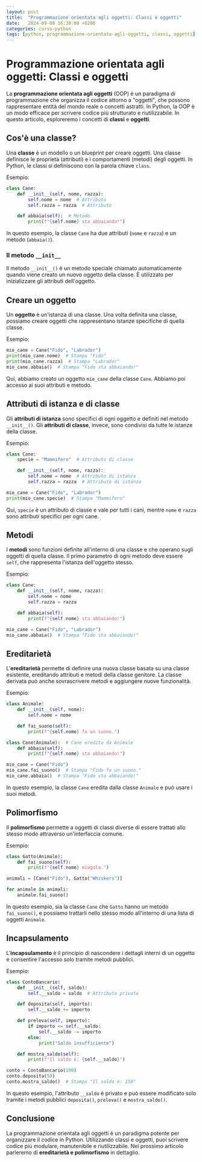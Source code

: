 ```yaml
---
layout: post
title:  "Programmazione orientata agli oggetti: Classi e oggetti"
date:   2024-09-08 16:30:00 +0200
categories: corso-python
tags: [python, programmazione-orientata-agli-oggetti, classi, oggetti]
---
```


# Programmazione orientata agli oggetti: Classi e oggetti

La **programmazione orientata agli oggetti** (OOP) è un paradigma di programmazione che organizza il codice attorno a "oggetti", che possono rappresentare entità del mondo reale o concetti astratti. In Python, la OOP è un modo efficace per scrivere codice più strutturato e riutilizzabile. In questo articolo, esploreremo i concetti di **classi** e **oggetti**.

## Cos'è una classe?

Una **classe** è un modello o un blueprint per creare oggetti. Una classe definisce le proprietà (attributi) e i comportamenti (metodi) degli oggetti. In Python, le classi si definiscono con la parola chiave `class`.

Esempio:
```python
class Cane:
    def __init__(self, nome, razza):
        self.nome = nome  # Attributo
        self.razza = razza  # Attributo

    def abbaia(self):  # Metodo
        print(f"{self.nome} sta abbaiando!")
```

In questo esempio, la classe `Cane` ha due attributi (`nome` e `razza`) e un metodo (`abbaia()`).

### Il metodo `__init__`

Il metodo `__init__()` è un metodo speciale chiamato automaticamente quando viene creato un nuovo oggetto della classe. È utilizzato per inizializzare gli attributi dell'oggetto.

## Creare un oggetto

Un **oggetto** è un'istanza di una classe. Una volta definita una classe, possiamo creare oggetti che rappresentano istanze specifiche di quella classe.

Esempio:
```python
mio_cane = Cane("Fido", "Labrador")
print(mio_cane.nome)  # Stampa "Fido"
print(mio_cane.razza)  # Stampa "Labrador"
mio_cane.abbaia()  # Stampa "Fido sta abbaiando!"
```

Qui, abbiamo creato un oggetto `mio_cane` della classe `Cane`. Abbiamo poi accesso ai suoi attributi e metodo.

## Attributi di istanza e di classe

Gli **attributi di istanza** sono specifici di ogni oggetto e definiti nel metodo `__init__()`. Gli **attributi di classe**, invece, sono condivisi da tutte le istanze della classe.

Esempio:
```python
class Cane:
    specie = "Mammifero"  # Attributo di classe

    def __init__(self, nome, razza):
        self.nome = nome  # Attributo di istanza
        self.razza = razza  # Attributo di istanza

mio_cane = Cane("Fido", "Labrador")
print(mio_cane.specie)  # Stampa "Mammifero"
```

Qui, `specie` è un attributo di classe e vale per tutti i cani, mentre `nome` e `razza` sono attributi specifici per ogni cane.

## Metodi

I **metodi** sono funzioni definite all'interno di una classe e che operano sugli oggetti di quella classe. Il primo parametro di ogni metodo deve essere `self`, che rappresenta l'istanza dell'oggetto stesso.

Esempio:
```python
class Cane:
    def __init__(self, nome, razza):
        self.nome = nome
        self.razza = razza

    def abbaia(self):
        print(f"{self.nome} sta abbaiando!")

mio_cane = Cane("Fido", "Labrador")
mio_cane.abbaia()  # Stampa "Fido sta abbaiando!"
```

## Ereditarietà

L'**ereditarietà** permette di definire una nuova classe basata su una classe esistente, ereditando attributi e metodi della classe genitore. La classe derivata può anche sovrascrivere metodi e aggiungere nuove funzionalità.

Esempio:
```python
class Animale:
    def __init__(self, nome):
        self.nome = nome

    def fai_suono(self):
        print(f"{self.nome} fa un suono.")

class Cane(Animale):  # Cane eredita da Animale
    def abbaia(self):
        print(f"{self.nome} sta abbaiando!")

mio_cane = Cane("Fido")
mio_cane.fai_suono()  # Stampa "Fido fa un suono."
mio_cane.abbaia()  # Stampa "Fido sta abbaiando!"
```

In questo esempio, la classe `Cane` eredita dalla classe `Animale` e può usare i suoi metodi.

## Polimorfismo

Il **polimorfismo** permette a oggetti di classi diverse di essere trattati allo stesso modo attraverso un'interfaccia comune.

Esempio:
```python
class Gatto(Animale):
    def fai_suono(self):
        print(f"{self.nome} miagola.")

animali = [Cane("Fido"), Gatto("Whiskers")]

for animale in animali:
    animale.fai_suono()
```

In questo esempio, sia la classe `Cane` che `Gatto` hanno un metodo `fai_suono()`, e possiamo trattarli nello stesso modo all'interno di una lista di oggetti `Animale`.

## Incapsulamento

L'**incapsulamento** è il principio di nascondere i dettagli interni di un oggetto e consentire l'accesso solo tramite metodi pubblici.

Esempio:
```python
class ContoBancario:
    def __init__(self, saldo):
        self.__saldo = saldo  # Attributo privato

    def deposita(self, importo):
        self.__saldo += importo

    def preleva(self, importo):
        if importo <= self.__saldo:
            self.__saldo -= importo
        else:
            print("Saldo insufficiente")

    def mostra_saldo(self):
        print(f"Il saldo è: {self.__saldo}")

conto = ContoBancario(100)
conto.deposita(50)
conto.mostra_saldo()  # Stampa "Il saldo è: 150"
```

In questo esempio, l'attributo `__saldo` è privato e può essere modificato solo tramite i metodi pubblici `deposita()`, `preleva()` e `mostra_saldo()`.

## Conclusione

La programmazione orientata agli oggetti è un paradigma potente per organizzare il codice in Python. Utilizzando classi e oggetti, puoi scrivere codice più modulare, manutenibile e riutilizzabile. Nel prossimo articolo parleremo di **ereditarietà e polimorfismo** in dettaglio.
